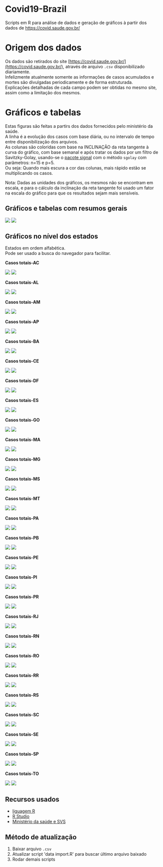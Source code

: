 # Covid19-Brazil
Scripts em R para análise de dados e geração de gráficos à partir dos dados de https://covid.saude.gov.br/

# Origem dos dados
Os dados são retirados do site [https://covid.saude.gov.br/](https://covid.saude.gov.br/), através de arquivo `.csv` disponibilizado diariamente.  
Infelizmente atualmente somente as informações de casos acumulados e mortes são divulgadas periodicamente e de forma estruturada.  
Explicações detalhadas de cada campo podem ser obtidas no mesmo site, assim como a limitação dos mesmos.

# Gráficos e tabelas
Estas figuras são feitas a partirs dos dados fornecidos pelo ministério da saúde.  
A linha é a evolução dos casos com base diária, ou no intervalo de tempo entre disponibilização dos arquivos.  
As colunas são coloridas com base na INCLINAÇÃO da reta tangente à curva do gráfico, com base semanal e após tratar os dados por um filtro de Savitzky-Golay, usando-se o [pacote signal](https://cran.r-project.org/web/packages/signal/signal.pdf) com o método `sgolay` com parâmetros: n=15 e p=5.  
Ou seja: Quando mais escura a cor das colunas, mais rápido estão se multiplicando os casos.  

Nota: Dadas as unidades dos gráficos, os mesmos não se encontram em escala, e para o cálculo da inclinação da reta tangente foi usado um fator na escala do gráfico para que os resultados sejam mais sensíveis.

## Gráficos e tabelas com resumos gerais
![](/TC/0Brasil-TC-Tabela.jpeg)
![](/TC/0Brasil-TC_mapa.jpeg)

## Gráficos no nível dos estados
Estados em ordem alfabética.  
Pode ser usado a busca do navegador para facilitar.  

__Casos totais-AC__

![](/TC/AC-TC-Completo.jpeg)
![](/TC/AC-Vel_semanal.jpeg)

__Casos totais-AL__

![](/TC/AL-TC-Completo.jpeg)
![](/TC/AL-Vel_semanal.jpeg)

__Casos totais-AM__

![](/TC/AM-TC-Completo.jpeg)
![](/TC/AM-Vel_semanal.jpeg)

__Casos totais-AP__

![](/TC/AP-TC-Completo.jpeg)
![](/TC/AP-Vel_semanal.jpeg)

__Casos totais-BA__

![](/TC/BA-TC-Completo.jpeg)
![](/TC/BA-Vel_semanal.jpeg)

__Casos totais-CE__

![](/TC/CE-TC-Completo.jpeg)
![](/TC/CE-Vel_semanal.jpeg)

__Casos totais-DF__

![](/TC/DF-TC-Completo.jpeg)
![](/TC/DF-Vel_semanal.jpeg)

__Casos totais-ES__

![](/TC/ES-TC-Completo.jpeg)
![](/TC/ES-Vel_semanal.jpeg)

__Casos totais-GO__

![](/TC/GO-TC-Completo.jpeg)
![](/TC/GO-Vel_semanal.jpeg)

__Casos totais-MA__

![](/TC/MA-TC-Completo.jpeg)
![](/TC/MA-Vel_semanal.jpeg)

__Casos totais-MG__

![](/TC/MG-TC-Completo.jpeg)
![](/TC/MG-Vel_semanal.jpeg)

__Casos totais-MS__

![](/TC/MS-TC-Completo.jpeg)
![](/TC/MS-Vel_semanal.jpeg)

__Casos totais-MT__

![](/TC/MT-TC-Completo.jpeg)
![](/TC/MT-Vel_semanal.jpeg)

__Casos totais-PA__

![](/TC/PA-TC-Completo.jpeg)
![](/TC/PA-Vel_semanal.jpeg)

__Casos totais-PB__

![](/TC/PB-TC-Completo.jpeg)
![](/TC/PB-Vel_semanal.jpeg)

__Casos totais-PE__

![](/TC/PE-TC-Completo.jpeg)
![](/TC/PE-Vel_semanal.jpeg)

__Casos totais-PI__

![](/TC/PI-TC-Completo.jpeg)
![](/TC/PI-Vel_semanal.jpeg)

__Casos totais-PR__

![](/TC/PR-TC-Completo.jpeg)
![](/TC/PR-Vel_semanal.jpeg)

__Casos totais-RJ__

![](/TC/RJ-TC-Completo.jpeg)
![](/TC/RJ-Vel_semanal.jpeg)

__Casos totais-RN__

![](/TC/RN-TC-Completo.jpeg)
![](/TC/RN-Vel_semanal.jpeg)

__Casos totais-RO__

![](/TC/RO-TC-Completo.jpeg)
![](/TC/RO-Vel_semanal.jpeg)

__Casos totais-RR__

![](/TC/RR-TC-Completo.jpeg)
![](/TC/RR-Vel_semanal.jpeg)

__Casos totais-RS__

![](/TC/RS-TC-Completo.jpeg)
![](/TC/RS-Vel_semanal.jpeg)

__Casos totais-SC__

![](/TC/SC-TC-Completo.jpeg)
![](/TC/SC-Vel_semanal.jpeg)

__Casos totais-SE__

![](/TC/SE-TC-Completo.jpeg)
![](/TC/SE-Vel_semanal.jpeg)

__Casos totais-SP__

![](/TC/SP-TC-Completo.jpeg)
![](/TC/SP-Vel_semanal.jpeg)

__Casos totais-TO__

![](/TC/TO-TC-Completo.jpeg)
![](/TC/TO-Vel_semanal.jpeg)
















## Recursos usados
* [liguagem R](https://cran.r-project.org/)
* [R Studio](https://www.rstudio.com/)
* [Ministério da saúde e SVS](https://covid.saude.gov.br/)

## Método de atualização
1. Baixar arquivo `.csv`
2. Atualizar script 'data import.R' para buscar último arquivo baixado
3. Rodar demais scripts
